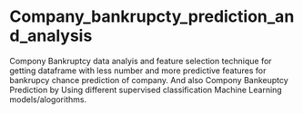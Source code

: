 # Company_bankrupcty_prediction_and_analysis
Compony Bankruptcy data analyis and feature selection technique for getting dataframe with less number and more predictive features for bankrupcy chance prediction of company.
And also Compony Bankeuptcy Prediction by Using different supervised classification Machine Learning models/alogorithms.
